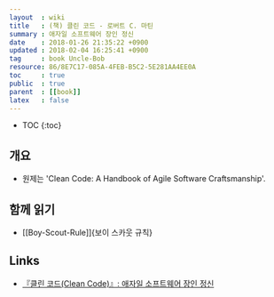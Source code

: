 ```yaml
---
layout  : wiki
title   : (책) 클린 코드 - 로버트 C. 마틴
summary : 애자일 소프트웨어 장인 정신
date    : 2018-01-26 21:35:22 +0900
updated : 2018-02-04 16:25:41 +0900
tag     : book Uncle-Bob
resource: 86/8E7C17-085A-4FEB-B5C2-5E281AA4EE0A
toc     : true
public  : true
parent  : [[book]]
latex   : false
---
```

* TOC
{:toc}

## 개요

* 원제는 'Clean Code: A Handbook of Agile Software Craftsmanship'.

## 함께 읽기

* [[Boy-Scout-Rule]]{보이 스카웃 규칙}

## Links

* [『클린 코드(Clean Code)』: 애자일 소프트웨어 장인 정신](http://www.insightbook.co.kr/6854 )
